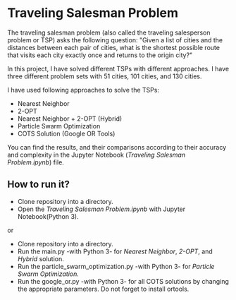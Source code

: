 # Traveling Salesman Problem

The traveling salesman problem (also called the traveling salesperson problem or TSP) asks the following question: "Given a list of cities and the distances between each pair of cities, what is the shortest possible route that visits each city exactly once and returns to the origin city?"

In this project, I have solved different TSPs with different approaches. I have three different problem sets with 51 cities, 101 cities, and 130 cities.

I have used following approaches to solve the TSPs:

* Nearest Neighbor
* 2-OPT
* Nearest Neighbor + 2-OPT (Hybrid)
* Particle Swarm Optimization
* COTS Solution (Google OR Tools)

You can find the results, and their comparisons according to their accuracy and complexity in the Jupyter Notebook (*Traveling Salesman Problem.ipynb*) file.

## How to run it?

* Clone repository into a directory.
* Open the *Traveling Salesman Problem.ipynb* with Jupyter Notebook(Python 3).

or
* Clone repository into a directory.
* Run the main.py -with Python 3- for *Nearest Neighbor*, *2-OPT*, and *Hybrid* solution.
* Run the particle_swarm_optimization.py -with Python 3- for *Particle Swarm Optimization.*
* Run the google_or.py -with Python 3- for all COTS solutions by changing the appropriate parameters. Do not forget to install ortools.
